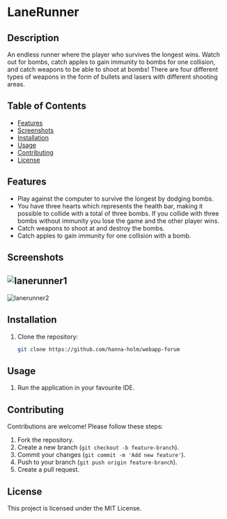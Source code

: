 # LaneRunner

## Description
An endless runner where the player who survives the longest wins. Watch out for bombs, catch apples to gain immunity to bombs for one collision, and catch weapons to be able to shoot at bombs! There are four different types of weapons in the form of bullets and lasers with different shooting areas.

## Table of Contents
- [Features](#features)
- [Screenshots](#screenshots)
- [Installation](#installation)
- [Usage](#usage)
- [Contributing](#contributing)
- [License](#license)

## Features
- Play against the computer to survive the longest by dodging bombs.
- You have three hearts which represents the health bar, making it possible to collide with a total of three bombs. If you collide with three bombs without immunity you lose the game and the other player wins.
- Catch weapons to shoot at and destroy the bombs.
- Catch apples to gain immunity for one collision with a bomb.

## Screenshots
![lanerunner1](https://github.com/user-attachments/assets/a8aa0867-6f84-4fab-bb2e-ae12d26d0a73)
-----
![lanerunner2](https://github.com/user-attachments/assets/ba214e30-dc26-4db9-b39d-9c7181e644a2)

## Installation
1. Clone the repository:
   ```sh
   git clone https://github.com/hanna-holm/webapp-forum
   ```

## Usage
1. Run the application in your favourite IDE.

## Contributing
Contributions are welcome! Please follow these steps:
1. Fork the repository.
2. Create a new branch (`git checkout -b feature-branch`).
3. Commit your changes (`git commit -m 'Add new feature'`).
4. Push to your branch (`git push origin feature-branch`).
5. Create a pull request.

## License
This project is licensed under the MIT License.


